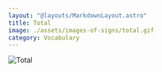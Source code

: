 ```yaml
---
layout: "@layouts/MarkdownLayout.astro"
title: Total
image: ./assets/images-of-signs/total.gif
category: Vocabulary
---
```


![Total](@signs/total.gif)
